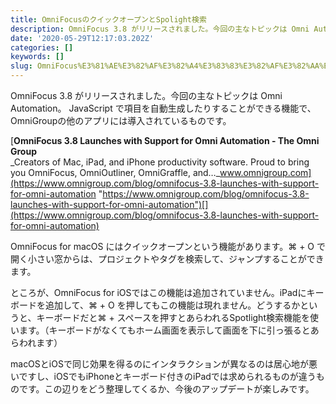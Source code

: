 ```yaml
---
title: OmniFocusのクイックオープンとSpolight検索
description: OmniFocus 3.8 がリリースされました。今回の主なトピックは Omni Automation。 JavaScript で項目を自動生成したりすることができる機能で、OmniGroupの他のアプリには導入されているものです。
date: '2020-05-29T12:17:03.202Z'
categories: []
keywords: []
slug: OmniFocus%E3%81%AE%E3%82%AF%E3%82%A4%E3%83%83%E3%82%AF%E3%82%AA%E3%83%BC%E3%83%97%E3%83%B3%E3%81%A8Spolight%E6%A4%9C%E7%B4%A2
---
```

OmniFocus 3.8 がリリースされました。今回の主なトピックは Omni Automation。 JavaScript で項目を自動生成したりすることができる機能で、OmniGroupの他のアプリには導入されているものです。

[**OmniFocus 3.8 Launches with Support for Omni Automation - The Omni Group**  
_Creators of Mac, iPad, and iPhone productivity software. Proud to bring you OmniFocus, OmniOutliner, OmniGraffle, and…_www.omnigroup.com](https://www.omnigroup.com/blog/omnifocus-3.8-launches-with-support-for-omni-automation "https://www.omnigroup.com/blog/omnifocus-3.8-launches-with-support-for-omni-automation")[](https://www.omnigroup.com/blog/omnifocus-3.8-launches-with-support-for-omni-automation)

OmniFocus for macOS にはクイックオープンという機能があります。⌘ + O で開く小さい窓からは、プロジェクトやタグを検索して、ジャンプすることができます。

ところが、OmniFocus for iOSではこの機能は追加されていません。iPadにキーボードを追加して、⌘ + O を押してもこの機能は現れません。どうするかというと、キーボードだと⌘ + スペースを押すとあらわれるSpotlight検索機能を使います。（キーボードがなくてもホーム画面を表示して画面を下に引っ張るとあらわれます）

macOSとiOSで同じ効果を得るのにインタラクションが異なるのは居心地が悪いですし、iOSでもiPhoneとキーボード付きのiPadでは求められるものが違うものです。この辺りをどう整理してくるか、今後のアップデートが楽しみです。